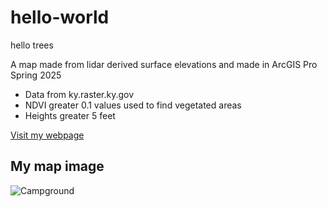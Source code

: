 # hello-world
hello trees

A map made from lidar derived surface elevations and made in ArcGIS Pro Spring 2025

* Data from ky.raster.ky.gov
* NDVI greater 0.1 values used to find vegetated areas
* Heights greater 5 feet

[Visit my webpage](#)
## My map image

![Campground](https://live.staticflickr.com/3485/3720141971_324155f776_z.jpg)